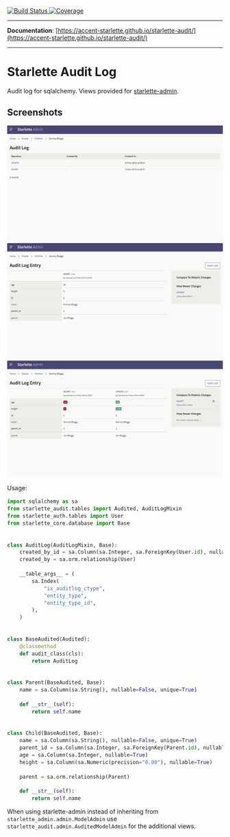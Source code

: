 <a href="https://travis-ci.org/accent-starlette/starlette-audit">
    <img src="https://travis-ci.org/accent-starlette/starlette-audit.svg?branch=master" alt="Build Status">
</a>

<a href="https://codecov.io/gh/accent-starlette/starlette-audit">
  <img src="https://codecov.io/gh/accent-starlette/starlette-audit/branch/master/graph/badge.svg" alt="Coverage" />
</a>

---

**Documentation**: [https://accent-starlette.github.io/starlette-audit/](https://accent-starlette.github.io/starlette-audit/)

---

# Starlette Audit Log

Audit log for sqlalchemy. Views provided for [starlette-admin](https://github.com/accent-starlette/starlette-admin).

## Screenshots

![Screenshot 1](/screenshots/screenshot_1.png?raw=true)
![Screenshot 2](/screenshots/screenshot_2.png?raw=true)
![Screenshot 3](/screenshots/screenshot_3.png?raw=true)

Usage:

```python
import sqlalchemy as sa
from starlette_audit.tables import Audited, AuditLogMixin
from starlette_auth.tables import User
from starlette_core.database import Base


class AuditLog(AuditLogMixin, Base):
    created_by_id = sa.Column(sa.Integer, sa.ForeignKey(User.id), nullable=True)
    created_by = sa.orm.relationship(User)

    __table_args__ = (
        sa.Index(
            "ix_auditlog_ctype",
            "entity_type",
            "entity_type_id",
        ),
    )


class BaseAudited(Audited):
    @classmethod
    def audit_class(cls):
        return AuditLog


class Parent(BaseAudited, Base):
    name = sa.Column(sa.String(), nullable=False, unique=True)

    def __str__(self):
        return self.name


class Child(BaseAudited, Base):
    name = sa.Column(sa.String(), nullable=False, unique=True)
    parent_id = sa.Column(sa.Integer, sa.ForeignKey(Parent.id), nullable=True)
    age = sa.Column(sa.Integer, nullable=True)
    height = sa.Column(sa.Numeric(precision="0.00"), nullable=True)

    parent = sa.orm.relationship(Parent)

    def __str__(self):
        return self.name
```

When using starlette-admin instead of inheriting from `starlette_admin.admin.ModelAdmin` use
`starlette_audit.admin.AuditedModelAdmin` for the additional views.